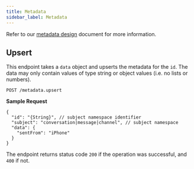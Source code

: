 ```yaml
---
title: Metadata
sidebar_label: Metadata
---
```


Refer to our [metadata design](concepts/metadata.md) document for more
information.

## Upsert

This endpoint takes a `data` object and upserts the metadata for the `id`. The
data may only contain values of type string or object values (i.e. no lists or
numbers).

`POST /metadata.upsert`

**Sample Request**

```json5
{
  "id": "{String}", // subject namespace identifier
  "subject": "conversation|message|channel", // subject namespace
  "data": {
    "sentFrom": "iPhone"
  }
}
```

The endpoint returns status code `200` if the operation was successful, and
`400` if not.
